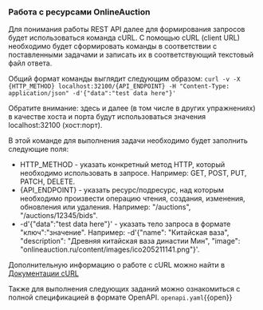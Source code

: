 ### Работа с ресурсами OnlineAuction
Для понимания работы REST API далее для формирования запросов будет использоваться команда cURL. С помощью cURL (client URL) необходимо будет сформировать команды в соответствии с поставленными задачами и записать их в соответствующий текстовый файл ответа.

Общий формат команды выглядит следующим образом:
`curl -v -X {HTTP_METHOD} localhost:32100/{API_ENDPOINT} -H "Content-Type: application/json" -d'{"data":"test data here"}'`

Обратите внимание: здесь и далее (в том числе в других упражнениях) в качестве хоста и порта будут использоваться значения localhost:32100 (хост:порт).

В этой команде для выполнения задачи необходимо будет заполнить следующие поля:
* HTTP_METHOD - указать конкретный метод HTTP, который необходимо использовать в запросе. Например: GET, POST, PUT, PATCH, DELETE.
* {API_ENDPOINT} - указать ресурс/подресурс, над которым необходимо произвести операцию чтения, создания, изменения, обновления или удаления. Например: "/auctions", "/auctions/12345/bids".
*  -d'{"data":"test data here"}' - указать тело запроса в формате "ключ":"значение". Например: -d'{"name": "Китайская ваза", "description": "Древняя китайская ваза династии Мин", "image": "onlineauction.ru/content/images/ico205211141.png"}'.

Дополнительную информацию о работе с cURL можно найти в [Документации cURL](https://curl.se/docs/tutorial.html)

Также для выполнения следующих заданий можно ознакомиться с полной спецификацией в формате OpenAPI.
`openapi.yaml`{{open}}
